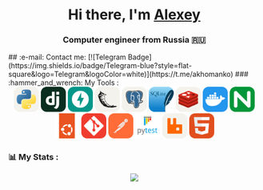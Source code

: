 ### <h1 align="center">Hi there, I'm <a href="https://daniilshat.ru/" target="_blank">Alexey</a></h1>
<h3 align="center">Computer engineer from Russia 🇷🇺</h3>
## :e-mail:  Contact me: [![Telegram Badge](https://img.shields.io/badge/Telegram-blue?style=flat-square&logo=Telegram&logoColor=white)](https://t.me/akhomanko)
### :hammer_and_wrench: My Tools :

<div align="center">
  <img src="https://github.com/tandpfun/skill-icons/blob/main/icons/Python-Light.svg" title="Python" alt="Python" width="50" height="50"/>
  <img src="https://github.com/tandpfun/skill-icons/blob/main/icons/Django.svg" title="Django" alt="Django" width="50" height="50"/>
  <img src="https://github.com/tandpfun/skill-icons/blob/main/icons/FastAPI.svg" title="Fastapi" alt="Fastapi" width="50" height="50"/>
  <img src="https://github.com/tandpfun/skill-icons/blob/main/icons/Flask-Light.svg" title="Flask" alt="Flask" width="50" height="50"/>
  <img src="https://github.com/tandpfun/skill-icons/blob/main/icons/PostgreSQL-Light.svg" title="Postgresql" alt="Postgresql" width="50" height="50"/>
  <img src="https://github.com/tandpfun/skill-icons/blob/main/icons/SQLite.svg" title="SQLite" alt="SQLite" width="50" height="50"/>
  <img src="https://github.com/tandpfun/skill-icons/blob/main/icons/Redis-Light.svg" title="Redis" alt="Redis" width="50" height="50"/>
  <img src="https://github.com/tandpfun/skill-icons/blob/main/icons/Docker.svg" title="Docker" alt="Docker" width="50" height="50"/>
  <img src="https://github.com/tandpfun/skill-icons/blob/main/icons/Nginx.svg" title="Nginx" alt="Nginx" width="50" height="50"/>
  
  <img src="https://github.com/devicons/devicon/blob/master/icons/ubuntu/ubuntu-plain.svg" title="Ubuntu" alt="Ubuntu" width="50" height="50"/>
  <img src="https://github.com/tandpfun/skill-icons/blob/main/icons/Git.svg" title="Git" alt="Git" width="50" height="50"/>
  <img src="https://github.com/tandpfun/skill-icons/blob/main/icons/Postman.svg" title="Postman" alt="Postman" width="50" height="50"/>
  <img src="https://github.com/devicons/devicon/blob/master/icons/pytest/pytest-original-wordmark.svg" title="Pytest" alt="Pytest" width="50" height="50"/>
  <img src="https://github.com/tandpfun/skill-icons/blob/main/icons/RabbitMQ-Light.svg" title="RabbitMQ" alt="RabbitMQ" width="50" height="50"/>
  <img src="https://github.com/tandpfun/skill-icons/blob/main/icons/HTML.svg" title="HTML" alt="HTML" width="50" height="50"/>
</div>

### :bar_chart: My Stats :

<div align="center">
  <img src="http://github-readme-streak-stats.herokuapp.com?user=kh199&theme=ligth&background=fffff" width="570"/>
</div>
<!--
**AKhomanko/Akhomanko** is a ✨ _special_ ✨ repository because its `README.md` (this file) appears on your GitHub profile.

Here are some ideas to get you started:
- 🔭 I’m currently working on ...
- 🌱 I’m currently learning ...
- 👯 I’m looking to collaborate on ...
- 🤔 I’m looking for help with ...
- 💬 Ask me about ...
- 📫 How to reach me: ...
- 😄 Pronouns: ...
- ⚡ Fun fact: ...
-->
